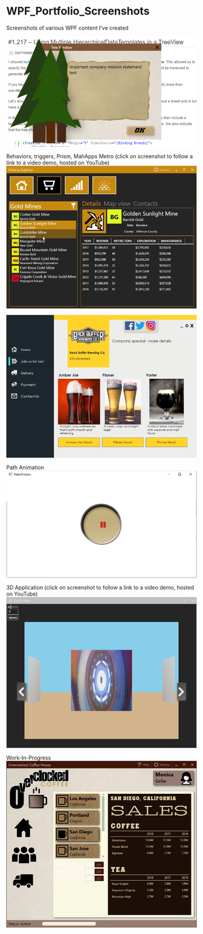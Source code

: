 # WPF_Portfolio_Screenshots
Screenshots of various WPF content I've created

![](images/WPF_Tree_Window.PNG)

Behaviors, triggers, Prism, MahApps Metro (click on screenshot to follow a link to a video demo, hosted on YouTube)
[![](images/MiningExplorer.gif)](https://youtu.be/kTmUGMvyAnY)


![](images/UI_Beer.png)

Path Animation
![](images/PathAnimation.gif)


3D Application (click on screenshot to follow a link to a video demo, hosted on YouTube)
[![Short Demo](images/3DCapture.png)](https://youtu.be/rsoL6iBBl_o)


Work-In-Progress
![](images/CoffeeAppWorkInProgress.png)
